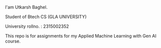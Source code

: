 I'am Utkarsh Baghel. 

Student of Btech CS (GLA UNIVERSITY)

University rollno. : 2315002352

This repo is for assignments for my Applied Machine Learning with Gen AI course.
